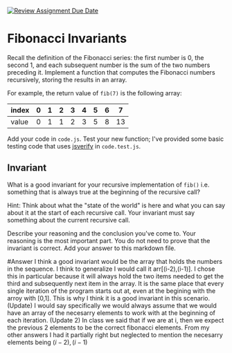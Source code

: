 [![Review Assignment Due Date](https://classroom.github.com/assets/deadline-readme-button-24ddc0f5d75046c5622901739e7c5dd533143b0c8e959d652212380cedb1ea36.svg)](https://classroom.github.com/a/rzkZS2Jf)
# Fibonacci Invariants

Recall the definition of the Fibonacci series: the first number is 0, the second
1, and each subsequent number is the sum of the two numbers preceding it.
Implement a function that computes the Fibonacci numbers recursively, storing
the results in an array.

For example, the return value of `fib(7)` is the following array:

| index |  0  |  1  |  2  |  3  |  4  |  5  |  6  |  7  |
| ----- | --- | --- | --- | --- | --- | --- | --- | --- |
| value |  0  |  1  |  1  |  2  |  3  |  5  |  8  |  13 |

Add your code in `code.js`. Test your new function; I've provided some basic
testing code that uses [jsverify](https://jsverify.github.io/) in
`code.test.js`.

## Invariant

What is a good invariant for your recursive implementation of `fib()`
i.e. something that is always true at the beginning of the recursive call?

Hint: Think about what the "state of the world" is here and what you can say
about it at the start of each recursive call. Your invariant must say something
about the current recursive call.

Describe your reasoning and the conclusion you've come to. Your reasoning is the
most important part. You do not need to prove that the invariant is correct. Add
your answer to this markdown file.

#Answer
I think a good invariant would be the array that holds the numbers in the sequence. I think to generalize I would call it arr[(i-2),(i-1)]. 
I chose this in particular because it will always hold the two items needed to get the third and subsequently next item in the array.
It is the same place that every single iteration of the program starts out at, even at the begining with the arroy with [0,1].
This is why I think it is a good invariant in this scenario.
(Update)
I would say specifically we would always assume that we would have an array of the necesarry elements to work with at the beginning of each iteration.
(Update 2)
In class we said that if we are at i, then we expect the previous 2 elements to be the correct fibonacci elements. From my other answers I had it partially right but neglected to mention the necesarry elements being $(i-2),(i-1)$
